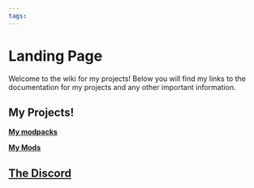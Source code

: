 ```yaml
---
tags:
---
```

# Landing Page

Welcome to the wiki for my projects! Below you will find my links to the documentation for my projects and any other important information.

## **My Projects!**

[**My modpacks**](modpacks/index.md)

[**My Mods**](mods/index.md)

## [**The Discord**](https://discord.lazuline.xyz)